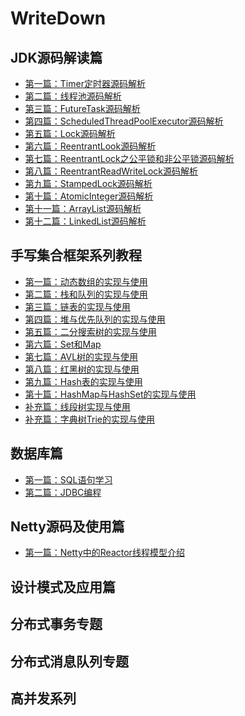 # WriteDown
## JDK源码解读篇
* [第一篇：Timer定时器源码解析](https://github.com/yishuishui/WriteDown/wiki/Timer%E6%BA%90%E7%A0%81%E8%A7%A3%E8%AF%BB)
* [第二篇：线程池源码解析]()
* [第三篇：FutureTask源码解析](https://github.com/yishuishui/WriteDown/wiki/FutureTask%E6%BA%90%E7%A0%81%E8%A7%A3%E6%9E%90)
* [第四篇：ScheduledThreadPoolExecutor源码解析]()
* [第五篇：Lock源码解析]()
* [第六篇：ReentrantLook源码解析]()
* [第七篇：ReentrantLock之公平锁和非公平锁源码解析]()
* [第八篇：ReentrantReadWriteLock源码解析]()
* [第九篇：StampedLock源码解析]()
* [第十篇：AtomicInteger源码解析]()
* [第十一篇：ArrayList源码解析]()
* [第十二篇：LinkedList源码解析]()

## 手写集合框架系列教程
* [第一篇：动态数组的实现与使用](https://github.com/yishuishui/WriteDown/wiki/%E5%8A%A8%E6%80%81%E6%95%B0%E7%BB%84%E5%AE%9E%E7%8E%B0%E4%B8%8E%E5%BA%94%E7%94%A8)
* [第二篇：栈和队列的实现与使用](https://github.com/yishuishui/WriteDown/wiki/%E6%A0%88%E5%92%8C%E9%98%9F%E5%88%97)
* [第三篇：链表的实现与使用](https://github.com/yishuishui/WriteDown/wiki/%E9%93%BE%E8%A1%A8%E7%9A%84%E5%AE%9E%E7%8E%B0%E4%B8%8E%E4%BD%BF%E7%94%A8)
* [第四篇：堆与优先队列的实现与使用](https://github.com/yishuishui/WriteDown/wiki/%E5%A0%86%E4%B8%8E%E4%BC%98%E5%85%88%E9%98%9F%E5%88%97%E7%9A%84%E5%AE%9E%E7%8E%B0)
* [第五篇：二分搜索树的实现与使用](https://github.com/yishuishui/WriteDown/wiki/%E4%BA%8C%E5%88%86%E6%90%9C%E7%B4%A2%E6%A0%91%EF%BC%88Binary-Search-Tree%EF%BC%89)
* [第六篇：Set和Map](https://github.com/yishuishui/WriteDown/wiki/Set%E5%92%8CMap)
* [第七篇：AVL树的实现与使用](https://github.com/yishuishui/WriteDown/wiki/ALV%E6%A0%91%E7%9A%84%E5%AE%9E%E7%8E%B0%E4%B8%8E%E4%BD%BF%E7%94%A8)
* [第八篇：红黑树的实现与使用](https://github.com/yishuishui/WriteDown/wiki/%E7%BA%A2%E9%BB%91%E6%A0%91)
* [第九篇：Hash表的实现与使用]()
* [第十篇：HashMap与HashSet的实现与使用](https://github.com/yishuishui/WriteDown/wiki/HashMap)
* [补充篇：线段树实现与使用](https://github.com/yishuishui/WriteDown/wiki/%E6%95%B0%E6%8D%AE%E7%BB%93%E6%9E%84%E5%92%8C%E7%AE%97%E6%B3%95%E7%AF%87%EF%BC%88%E4%B8%80%EF%BC%89%E7%BA%BF%E6%AE%B5%E6%A0%91)
* [补充篇：字典树Trie的实现与使用](https://github.com/yishuishui/WriteDown/wiki/%E6%95%B0%E6%8D%AE%E7%BB%93%E6%9E%84%E5%92%8C%E7%AE%97%E6%B3%95%E9%AB%98%E7%BA%A7%E7%AF%87%EF%BC%88%E4%BA%8C%EF%BC%89Trie%E6%A0%91)

## 数据库篇
* [第一篇：SQL语句学习](https://github.com/yishuishui/WriteDown/wiki/SQL%E8%AF%AD%E5%8F%A5%E5%AD%A6%E4%B9%A0)
* [第二篇：JDBC编程]()
## Netty源码及使用篇
* [第一篇：Netty中的Reactor线程模型介绍]()
## 设计模式及应用篇
## 分布式事务专题
## 分布式消息队列专题
## 高并发系列

